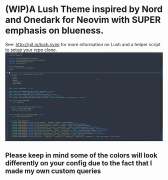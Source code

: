 (WIP)A Lush Theme inspired by Nord and Onedark for Neovim with SUPER emphasis on blueness.
===
See: http://git.io/lush.nvim for more information on Lush and a helper script
to setup your repo clone.
![Alt text](./resources/cpp.png)

## Please keep in mind some of the colors will look differently on your config due to the fact that I made my own custom queries
